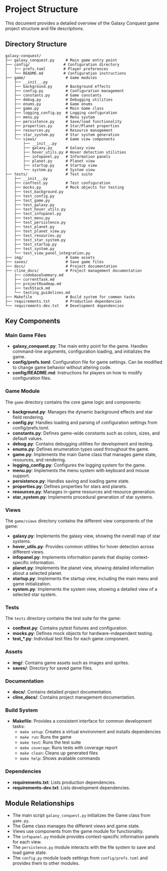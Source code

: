 # Project Structure

This document provides a detailed overview of the Galaxy Conquest game project structure and file descriptions.

## Directory Structure

```
galaxy-conquest/
├── galaxy_conquest.py     # Main game entry point
├── config/               # Configuration directory
│   ├── prefs.toml        # Player preferences
│   └── README.md         # Configuration instructions
├── game/                  # Game modules
│   ├── __init__.py
│   ├── background.py      # Background effects
│   ├── config.py          # Configuration management
│   ├── constants.py       # Game constants
│   ├── debug.py           # Debugging utilities
│   ├── enums.py           # Game enums
│   ├── game.py            # Main Game class
│   ├── logging_config.py  # Logging configuration
│   ├── menu.py            # Menu system
│   ├── persistence.py     # Save/load functionality
│   ├── properties.py      # Star/Planet properties
│   ├── resources.py       # Resource management
│   ├── star_system.py     # Star system generation
│   └── views/             # Game view components
│       ├── __init__.py
│       ├── galaxy.py      # Galaxy view
│       ├── hover_utils.py # Hover detection utilities
│       ├── infopanel.py   # Information panels
│       ├── planet.py      # Planet view
│       ├── startup.py     # Startup view
│       └── system.py      # System view
├── tests/                 # Test suite
│   ├── __init__.py
│   ├── conftest.py        # Test configuration
│   ├── mocks.py           # Mock objects for testing
│   ├── test_background.py
│   ├── test_config.py
│   ├── test_game.py
│   ├── test_galaxy.py
│   ├── test_hover_utils.py
│   ├── test_infopanel.py
│   ├── test_menu.py
│   ├── test_persistence.py
│   ├── test_planet.py
│   ├── test_planet_view.py
│   ├── test_resources.py
│   ├── test_star_system.py
│   ├── test_startup.py
│   ├── test_system.py
│   └── test_view_panel_integration.py
├── img/                   # Game assets
├── saves/                 # Save game files
├── docs/                  # Project documentation
├── cline_docs/            # Project management documentation
│   ├── codebaseSummary.md
│   ├── currentTask.md
│   ├── projectRoadmap.md
│   ├── techStack.md
│   └── testing_guidelines.md
├── Makefile               # Build system for common tasks
├── requirements.txt       # Production dependencies
└── requirements-dev.txt   # Development dependencies
```

## Key Components

### Main Game Files

- **galaxy_conquest.py**: The main entry point for the game. Handles command-line arguments, configuration loading, and initializes the game.
- **config/prefs.toml**: Configuration file for game settings. Can be modified to change game behavior without altering code.
- **config/README.md**: Instructions for players on how to modify configuration files.

### Game Module

The `game` directory contains the core game logic and components:

- **background.py**: Manages the dynamic background effects and star field rendering.
- **config.py**: Handles loading and parsing of configuration settings from config/prefs.toml.
- **constants.py**: Defines game-wide constants such as colors, sizes, and default values.
- **debug.py**: Contains debugging utilities for development and testing.
- **enums.py**: Defines enumeration types used throughout the game.
- **game.py**: Implements the main Game class that manages game state, resources, and rendering.
- **logging_config.py**: Configures the logging system for the game.
- **menu.py**: Implements the menu system with keyboard and mouse support.
- **persistence.py**: Handles saving and loading game state.
- **properties.py**: Defines properties for stars and planets.
- **resources.py**: Manages in-game resources and resource generation.
- **star_system.py**: Implements procedural generation of star systems.

### Views

The `game/views` directory contains the different view components of the game:

- **galaxy.py**: Implements the galaxy view, showing the overall map of star systems.
- **hover_utils.py**: Provides common utilities for hover detection across different views.
- **infopanel.py**: Implements information panels that display context-specific information.
- **planet.py**: Implements the planet view, showing detailed information about a selected planet.
- **startup.py**: Implements the startup view, including the main menu and game initialization.
- **system.py**: Implements the system view, showing a detailed view of a selected star system.

### Tests

The `tests` directory contains the test suite for the game:

- **conftest.py**: Contains pytest fixtures and configuration.
- **mocks.py**: Defines mock objects for hardware-independent testing.
- **test_*.py**: Individual test files for each game component.

### Assets

- **img/**: Contains game assets such as images and sprites.
- **saves/**: Directory for saved game files.

### Documentation

- **docs/**: Contains detailed project documentation.
- **cline_docs/**: Contains project management documentation.

### Build System

- **Makefile**: Provides a consistent interface for common development tasks:
  - `make setup`: Creates a virtual environment and installs dependencies
  - `make run`: Runs the game
  - `make test`: Runs the test suite
  - `make coverage`: Runs tests with coverage report
  - `make clean`: Cleans up generated files
  - `make help`: Shows available commands

### Dependencies

- **requirements.txt**: Lists production dependencies.
- **requirements-dev.txt**: Lists development dependencies.

## Module Relationships

- The main script `galaxy_conquest.py` initializes the Game class from `game.py`.
- The Game class manages the different views and game state.
- Views use components from the game module for functionality.
- The `infopanel.py` module provides context-specific information panels for each view.
- The `persistence.py` module interacts with the file system to save and load game state.
- The `config.py` module loads settings from `config/prefs.toml` and provides them to other modules.
